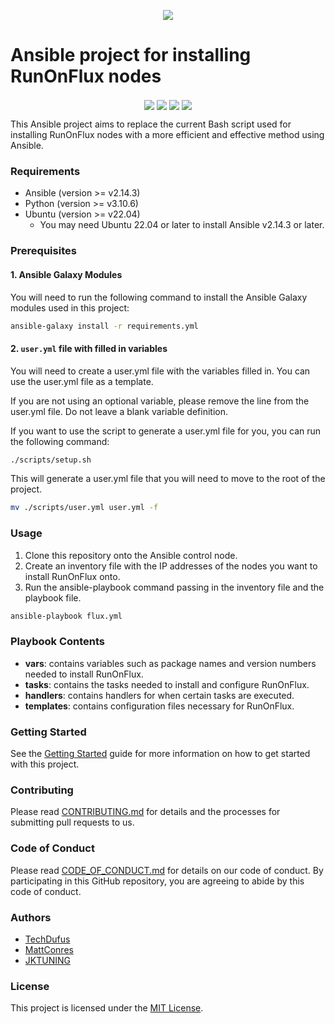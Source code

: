 <p align="center">
  <img src="https://github.com/TechDufus/FluxNodeInstall/assets/46715299/214f5549-d8ff-425f-8039-ebdd210d9061" />
</p>

# Ansible project for installing RunOnFlux nodes

<p align="center">
    <a href="https://github.com/TechDufus/FluxNodeInstall/actions/workflows/ansible-lint.yml"><img align="center" src="https://github.com/TechDufus/FluxNodeInstall/actions/workflows/ansible-lint.yml/badge.svg"/></a>
    <a href="https://github.com/TechDufus/FluxNodeInstall/issues"><img align="center" src="https://img.shields.io/github/issues/techdufus/FluxNodeInstall"/></a>
    <a href="https://github.com/sponsors/TechDufus"><img align="center" src="https://img.shields.io/github/sponsors/techdufus"/></a>
    <a href="https://discord.io/techdufus"><img align="center" src="https://img.shields.io/discord/905178979844116520.svg?label=&logo=discord&logoColor=ffffff&color=7389D8&labelColor=6A7EC2"/></a>
</p>

This Ansible project aims to replace the current Bash script used for installing RunOnFlux nodes with a more efficient and effective method using Ansible.

### Requirements

- Ansible (version >= v2.14.3)
- Python (version >= v3.10.6)
- Ubuntu (version >= v22.04)
  - You may need Ubuntu 22.04 or later to install Ansible v2.14.3 or later.


### Prerequisites

#### 1. Ansible Galaxy Modules
You will need to run the following command to install the Ansible Galaxy modules used in this project:

```bash
ansible-galaxy install -r requirements.yml
```

#### 2. `user.yml` file with filled in variables
You will need to create a user.yml file with the variables filled in. You can use the user.yml file as a template.

If you are not using an optional variable, please remove the line from the user.yml file. Do not leave a blank variable definition.

If you want to use the script to generate a user.yml file for you, you can run the following command:
```bash
./scripts/setup.sh
```
This will generate a user.yml file that you will need to move to the root of the project.

```bash
mv ./scripts/user.yml user.yml -f
```


### Usage

1. Clone this repository onto the Ansible control node.
2. Create an inventory file with the IP addresses of the nodes you want to install RunOnFlux onto.
3. Run the ansible-playbook command passing in the inventory file and the playbook file.

```bash
ansible-playbook flux.yml
```

### Playbook Contents

- **vars**: contains variables such as package names and version numbers needed to install RunOnFlux.
- **tasks**: contains the tasks needed to install and configure RunOnFlux.
- **handlers**: contains handlers for when certain tasks are executed.
- **templates**: contains configuration files necessary for RunOnFlux.

### Getting Started

See the [Getting Started](./docs/Getting_Started.md) guide for more information on how to get started with this project.

### Contributing

Please read [CONTRIBUTING.md](./.github/CONTRIBUTING.md) for details and the processes for submitting pull requests to us.

### Code of Conduct

Please read [CODE_OF_CONDUCT.md](./.github/CODE_OF_CONDUCT.md) for details on our code of conduct.
By participating in this GitHub repository, you are agreeing to abide by this code of conduct.

### Authors

- [TechDufus](https://github.com/techdufus)
- [MattConres](https://github.com/mattconres)
- [JKTUNING](https://github.com/jktuning)

### License

This project is licensed under the [MIT License](https://github.com/TechDufus/FluxNodeInstall/blob/main/LICENSE).
